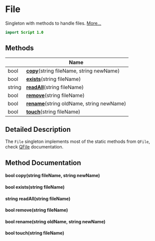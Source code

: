 # File

Singleton with methods to handle files. [More...](#detailed-description)

```qml
import Script 1.0
```

## Methods

| | Name |
|-|-|
|bool |**[copy](#copy)**(string fileName, string newName)|
|bool |**[exists](#exists)**(string fileName)|
|string |**[readAll](#readAll)**(string fileName)|
|bool |**[remove](#remove)**(string fileName)|
|bool |**[rename](#rename)**(string oldName, string newName)|
|bool |**[touch](#touch)**(string fileName)|

## Detailed Description

The `File` singleton implements most of the static methods from `QFile`, check
[QFile](https://doc.qt.io/qt-5/qfile.html) documentation.

## Method Documentation

#### <a name="copy"></a>bool **copy**(string fileName, string newName)

#### <a name="exists"></a>bool **exists**(string fileName)

#### <a name="readAll"></a>string **readAll**(string fileName)

#### <a name="remove"></a>bool **remove**(string fileName)

#### <a name="rename"></a>bool **rename**(string oldName, string newName)

#### <a name="touch"></a>bool **touch**(string fileName)
